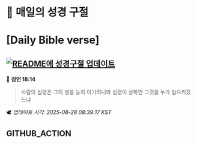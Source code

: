 # 🙏 매일의 성경 구절
# [Daily Bible verse]
## [![README에 성경구절 업데이트](https://github.com/DONGSUKA/first_test/actions/workflows/update-readme-bible.yml/badge.svg)](https://github.com/DONGSUKA/first_test/actions/workflows/update-readme-bible.yml)
<!-- START_BIBLE_VERSE -->
📖 **잠언 18:14**
> 사람의 심령은 그의 병을 능히 이기려니와 심령이 상하면 그것을 누가 일으키겠느냐

🕊️ _업데이트 시각: 2025-08-28 08:39:17 KST_
  <!-- END_BIBLE_VERSE -->
## GITHUB_ACTION

